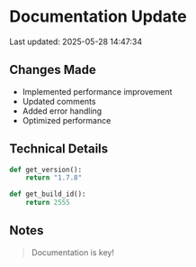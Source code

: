 # Documentation Update

Last updated: 2025-05-28 14:47:34

## Changes Made
- Implemented performance improvement
- Updated comments
- Added error handling
- Optimized performance

## Technical Details
```python
def get_version():
    return "1.7.8"

def get_build_id():
    return 2555
```

## Notes
> Documentation is key!
